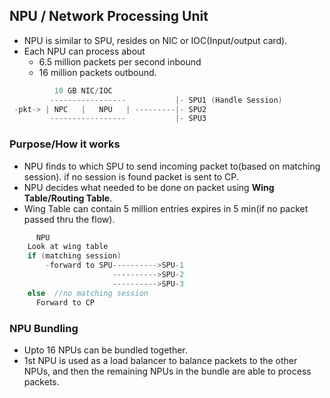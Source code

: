 ## NPU / Network Processing Unit
- NPU is similar to SPU, resides on NIC or IOC(Input/output card).
- Each NPU can process about 
  - 6.5 million packets per second inbound 
  - 16 million packets outbound.

```c
          10 GB NIC/IOC
         -----------------           |- SPU1 (Handle Session)
 -pkt-> | NPC   |   NPU   | ---------|- SPU2
         -----------------           |- SPU3
```
### Purpose/How it works
  - NPU finds to which SPU to send incoming packet to(based on matching session). if no session is found packet is sent to CP. 
  - NPU decides what needed to be done on packet using **Wing Table/Routing Table**.
  - Wing Table can contain 5 million entries expires in 5 min(if no packet passed thru the flow).
```c
      NPU
    Look at wing table
    if (matching session)
        -forward to SPU---------->SPU-1
                       ---------->SPU-2
                       ---------->SPU-3
    else  //no matching session
      Forward to CP
```

### NPU Bundling
- Upto 16 NPUs can be bundled together.
- 1st NPU is used as a load balancer to balance packets to the other NPUs, and then the remaining NPUs in the bundle are able to process packets.
